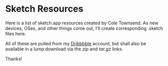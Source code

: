 # Sketch Resources

Here is a list of sketch.app resources created by Cole Townsend. As new devices, OSes, and other things come out, I'll create corresponding .sketch files here.

All of these are pulled from my [Dribbbble](http://coletownsend.com/dribbble) account, but shall also be available in a lump download via the *zip* and *tar.gz* links.

Thanks!
